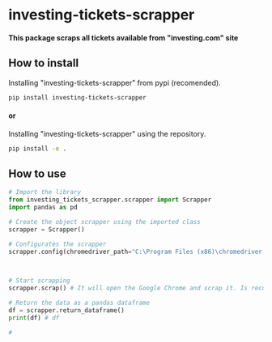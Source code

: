 # investing-tickets-scrapper
#### This package scraps all tickets available from "investing.com" site

## How to install
Installing "investing-tickets-scrapper" from pypi (recomended).
```bash
pip install investing-tickets-scrapper
```

#### or

Installing "investing-tickets-scrapper" using the repository.
```bash
pip install -e .
```

## How to use

```python
# Import the library
from investing_tickets_scrapper.scrapper import Scrapper
import pandas as pd

# Create the object scrapper using the imported class
scrapper = Scrapper()

# Configurates the scrapper
scrapper.config(chromedriver_path="C:\Program Files (x86)\chromedriver.exe", country="United States") # Chromedriver_path = chromedriver for Selenium, if you don't know what is it, check this video "https://youtu.be/Xjv1sY630Uc" and install it
                                                                                                      # Country = the country you want to scrap the tickeks. To check all countries available you can use "print(scrapper.contries_available())"


# Start scrapping
scrapper.scrap() # It will open the Google Chrome and scrap it. Is recommended not to use the mouse and the keboard

# Return the data as a pandas dataframe
df = scrapper.return_dataframe()
print(df) # df

#
```
